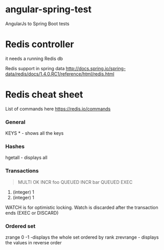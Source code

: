 # angular-spring-test
AngularJs to Spring Boot tests

# Redis controller
it needs a running Redis db

Redis support in spring data
http://docs.spring.io/spring-data/redis/docs/1.4.0.RC1/reference/html/redis.html


# Redis cheat sheet
List of commands here https://redis.io/commands

### General
KEYS * - shows all the keys

### Hashes
hgetall <the key of the hash> - displays all 

### Transactions
> MULTI
OK
> INCR foo
QUEUED
> INCR bar
QUEUED
> EXEC
1) (integer) 1
2) (integer) 1

WATCH is for optimistic locking. Watch is discarded after the transaction ends (EXEC or DISCARD)
 
### Ordered set
zrange <the key of the set> 0 -1 -displays the whole set ordered by rank
zrevrange 	- displays the values in reverse order

